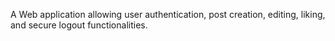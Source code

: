 A Web application allowing user authentication, post creation, editing, liking, and secure logout functionalities.
